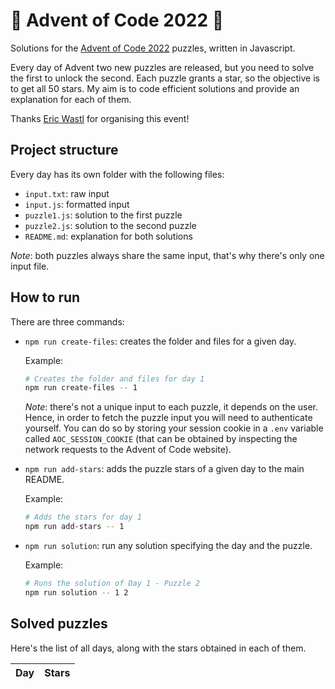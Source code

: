 # 🌲 Advent of Code 2022 🌲

Solutions for the [Advent of Code 2022](https://adventofcode.com/2022) puzzles, written in Javascript.

Every day of Advent two new puzzles are released, but you need to solve the first to unlock the second. Each puzzle grants a star, so the objective is to get all 50 stars. My aim is to code efficient solutions and provide an explanation for each of them.

Thanks [Eric Wastl](https://twitter.com/ericwastl) for organising this event!

## Project structure

Every day has its own folder with the following files:

- `input.txt`: raw input
- `input.js`: formatted input
- `puzzle1.js`: solution to the first puzzle
- `puzzle2.js`: solution to the second puzzle
- `README.md`: explanation for both solutions

_Note_: both puzzles always share the same input, that's why there's only one input file.

## How to run

There are three commands:

- `npm run create-files`: creates the folder and files for a given day.

  Example:

  ```sh
  # Creates the folder and files for day 1
  npm run create-files -- 1
  ```

  _Note_: there's not a unique input to each puzzle, it depends on the user. Hence, in order to fetch the puzzle input you will need to authenticate yourself. You can do so by storing your session cookie in a `.env` variable called `AOC_SESSION_COOKIE` (that can be obtained by inspecting the network requests to the Advent of Code website).

- `npm run add-stars`: adds the puzzle stars of a given day to the main README.

  Example:

  ```sh
  # Adds the stars for day 1
  npm run add-stars -- 1
  ```

- `npm run solution`: run any solution specifying the day and the puzzle.

  Example:

  ```sh
  # Runs the solution of Day 1 - Puzzle 2
  npm run solution -- 1 2
  ```

## Solved puzzles

Here's the list of all days, along with the stars obtained in each of them.

| Day | Stars |
| :-- | :---: |
